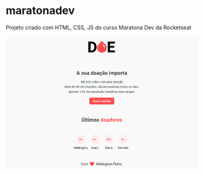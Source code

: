 # maratonadev
Projeto criado com HTML, CSS, JS do curso Maratona Dev da Rocketseat

![myimage-alt-tag](site-01.jpg)
